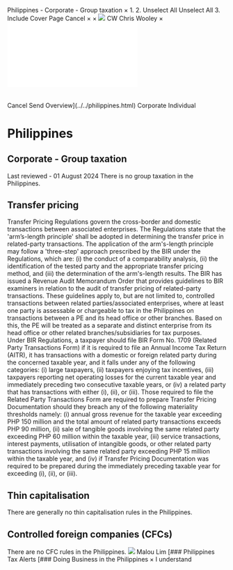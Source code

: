 Philippines - Corporate - Group taxation
×
1.
2.
Unselect All
Unselect All
3.
Include Cover Page
Cancel
×
×
![](../../-/media/world-wide-tax-summaries/attachments/global---chris-wooley.ashx%3Frev=ac5e5f3223b34096b1afc2a6009c7320&revision=ac5e5f32-23b3-4096-b1af-c2a6009c7320&hash=859B7ADC84DC2CBEC9760E9E6EE7DE6D0A8BFCDF)
CW
Chris Wooley
×
![](group-taxation.html)
######
Cancel
Send
Overview](../../philippines.html)
Corporate
Individual
# Philippines
## Corporate - Group taxation
Last reviewed - 01 August 2024
There is no group taxation in the Philippines.
## Transfer pricing
Transfer Pricing Regulations govern the cross-border and domestic transactions between associated enterprises. The Regulations state that the 'arm’s-length principle' shall be adopted in determining the transfer price in related-party transactions. The application of the arm's-length principle may follow a 'three-step' approach prescribed by the BIR under the Regulations, which are: (i) the conduct of a comparability analysis, (ii) the identification of the tested party and the appropriate transfer pricing method, and (iii) the determination of the arm's-length results.
The BIR has issued a Revenue Audit Memorandum Order that provides guidelines to BIR examiners in relation to the audit of transfer pricing of related-party transactions.
These guidelines apply to, but are not limited to, controlled transactions between related parties/associated enterprises, where at least one party is assessable or chargeable to tax in the Philippines on transactions between a PE and its head office or other branches. Based on this, the PE will be treated as a separate and distinct enterprise from its head office or other related branches/subsidiaries for tax purposes.
Under BIR Regulations, a taxpayer should file BIR Form No. 1709 (Related Party Transactions Form) if it is required to file an Annual Income Tax Return (AITR), it has transactions with a domestic or foreign related party during the concerned taxable year, and it falls under any of the following categories: (i) large taxpayers, (ii) taxpayers enjoying tax incentives, (iii) taxpayers reporting net operating losses for the current taxable year and immediately preceding two consecutive taxable years, or (iv) a related party that has transactions with either (i), (ii), or (iii).
Those required to file the Related Party Transactions Form are required to prepare Transfer Pricing Documentation should they breach any of the following materiality thresholds namely: (i) annual gross revenue for the taxable year exceeding PHP 150 million and the total amount of related party transactions exceeds PHP 90 million, (ii) sale of tangible goods involving the same related party exceeding PHP 60 million within the taxable year, (iii) service transactions, interest payments, utilisation of intangible goods, or other related party transactions involving the same related party exceeding PHP 15 million within the taxable year, and (iv) if Transfer Pricing Documentation was required to be prepared during the immediately preceding taxable year for exceeding (i), (ii), or (iii).
## Thin capitalisation
There are generally no thin capitalisation rules in the Philippines.
## Controlled foreign companies (CFCs)
There are no CFC rules in the Philippines.
![](../../-/media/world-wide-tax-summaries/attachments/philippines---malou-p.ashx%3Frev=9e8c20d7eb3c4b5ea5a4321fc423ea91&revision=9e8c20d7-eb3c-4b5e-a5a4-321fc423ea91&hash=F3FC996E02A6779F0A6BBD327A03308E80402892)
Malou Lim
[### Philippines Tax Alerts
[### Doing Business in the Philippines
×
I understand